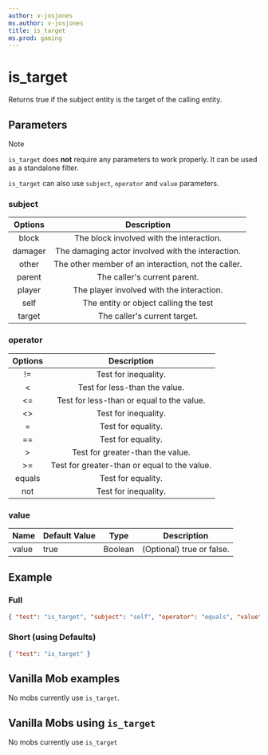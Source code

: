 ```yaml
---
author: v-josjones
ms.author: v-josjones
title: is_target
ms.prod: gaming
---
```


# is_target

Returns true if the subject entity is the target of the calling entity.

## Parameters

> [!Note]
> `is_target` does **not** require any parameters to work properly. It can be used as a standalone filter.

`is_target` can also use `subject`, `operator` and `value` parameters.

### subject

| Options| Description |
|:-----------:|:-----------:|
| block| The block involved with the interaction. |
| damager| The damaging actor involved with the interaction. |
| other| The other member of an interaction, not the caller. |
| parent| The caller's current parent. |
| player| The player involved with the interaction. |
| self| The entity or object calling the test |
| target| The caller's current target. |

### operator

| Options| Description |
|:-----------:|:-----------:|
| !=| Test for inequality. |
| <| Test for less-than the value. |
| <=| Test for less-than or equal to the value. |
| <>| Test for inequality. |
| =| Test for equality. |
| ==| Test for equality. |
| >| Test for greater-than the value. |
| >=| Test for greater-than or equal to the value. |
| equals| Test for equality. |
| not| Test for inequality. |

### value

|Name |Default Value  |Type  |Description  |
|---------|---------|---------|---------|
|value |true |Boolean |(Optional) true or false. |

## Example

### Full

```json
{ "test": "is_target", "subject": "self", "operator": "equals", "value": "true"}
```

### Short (using Defaults)

```json
{ "test": "is_target" }
```

## Vanilla Mob examples

No mobs currently use `is_target`.

## Vanilla Mobs using `is_target`

No mobs currently use `is_target`